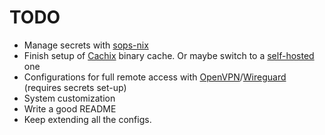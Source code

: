 # TODO

- Manage secrets with [sops-nix](https://github.com/Mic92/sops-nix)
- Finish setup of [Cachix](https://cachix.org) binary cache. Or maybe switch to a [self-hosted](https://github.com/zhaofengli/attic) one
- Configurations for full remote access with [OpenVPN](https://openvpn.net/)/[Wireguard](https://www.wireguard.com/) (requires secrets set-up)
- System customization
- Write a good README
- Keep extending all the configs.
